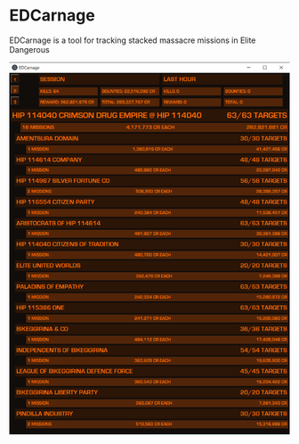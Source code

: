 # EDCarnage

EDCarnage is a tool for tracking stacked massacre missions in Elite Dangerous

![screenshot](https://raw.githubusercontent.com/mmomtchev/EDCarnage/main/screenshot.png?token=GHSAT0AAAAAABMRJQWOGMLI5AIF4BGCHS2QYPO6TMQ)
